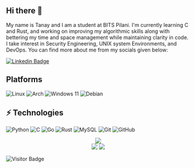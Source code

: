 ## Hi there 👋

My name is Tanay and I am a student at BITS Pilani. I'm currently learning C and Rust, and working on improving my algorithmic skills along with bettering my time and space management while maintaining clarity in code. I take interest in Security Engineering, UNIX system Environments, and DevOps. You can find more about me from my socials given below:

[![Linkedin Badge](https://img.shields.io/badge/-LinkedIn-blue?style=flat-square&logo=Linkedin&logoColor=white&link=https://www.linkedin.com/in/tanay-m-a78243247/)](https://www.linkedin.com/in/tanay-m-a78243247/)

## Platforms 

![Linux](https://img.shields.io/badge/Linux-FCC624?style=for-the-badge&logo=linux&logoColor=black)
![Arch](https://img.shields.io/badge/Arch%20Linux-1793D1?logo=arch-linux&logoColor=fff&style=for-the-badge)
![Windows 11](https://img.shields.io/badge/Windows%2011-%230079d5.svg?style=for-the-badge&logo=Windows%2011&logoColor=white)
![Debian](https://img.shields.io/badge/Debian-D70A53?style=for-the-badge&logo=debian&logoColor=white)


## ⚡ Technologies
![Python](https://img.shields.io/badge/-Python-black?style=flat-square&logo=Python)
![C](https://img.shields.io/badge/c-%2300599C.svg?style=flat&logo=c&logoColor=white)
![Go](https://img.shields.io/badge/go-%2300ADD8.svg?style=flat&logo=go&logoColor=white)
![Rust](https://img.shields.io/badge/rust-%23000000.svg?style=flat&logo=rust&logoColor=white)
![MySQL](https://img.shields.io/badge/-MySQL-black?style=flat-square&logo=mysql)
![Git](https://img.shields.io/badge/-Git-black?style=flat-square&logo=git)
![GitHub](https://img.shields.io/badge/-GitHub-181717?style=flat-square&logo=github)

<div align="center">
  <img src="https://github-readme-streak-stats.herokuapp.com/?user=SivaaB&theme=cobalt"/>
</div>
<div align="center">
  <img src="https://github-readme-stats.vercel.app/api?username=Wanderer0074348&count_private=true&show_icons=true&include_all_commits=true&theme=cobalt"/>
  
  <img src="https://github-readme-stats.vercel.app/api/top-langs/?username=Wanderer0074348&hide=TeX&theme=cobalt"/>
</div>

![Visitor Badge](https://visitor-badge.laobi.icu/badge?page_id=Wanderer0074348.Wanderer0074348)

